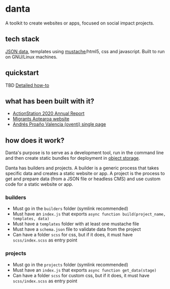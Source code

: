 # danta
A toolkit to create websites or apps, focused on social impact projects.

## tech stack
[JSON data](https://beginnersbook.com/2015/04/json-tutorial/), templates using [mustache](https://github.com/janl/mustache.js/blob/master/README.md)/html5, css and javascript. Built to run on GNU/Linux machines.

## quickstart
TBD
[Detailed how-to](docs/how_to.md)

## what has been built with it?
- [ActionStation 2020 Annual Report](https://actionstation.org.nz/annual-reports/2020)
- [Migrants Aotearoa website](https://migrantsaotearoa.org.nz/)
- [Andrés Proaño Valencia (oventi) single page](https://oventi.org/)

## how does it work?
Danta's purpose is to serve as a development tool, run in the command line and then create static bundles for deployment in [object storage](https://en.wikipedia.org/wiki/Object_storage).

Danta has builders and projects. A builder is a generic process that takes specific data and creates a static website or app. A project is the process to get and prepare data (from a JSON file or headless CMS) and use custom code for a static website or app.

### builders
- Must go in the `builders` folder (symlink recommended)
- Must have an `index.js` that exports `async function build(project_name, templates, data)`
- Must have a `templates` folder with at least one mustache file
- Must have a `schema.json` file to validate data from the project
- Can have a folder `scss` for css, but if it does, it must have `scss/index.scss` as entry point

### projects
- Must go in the `projects` folder (symlink recommended)
- Must have an `index.js` that exports `async function get_data(stage)`
- Can have a folder `scss` for custom css, but if it does, it must have `scss/index.scss` as entry point
